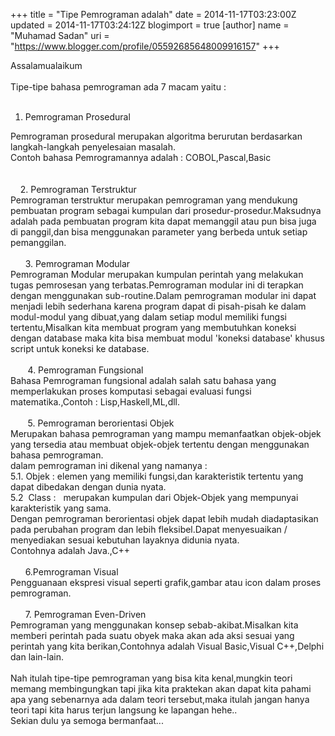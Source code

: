 +++
title = "Tipe Pemrograman adalah"
date = 2014-11-17T03:23:00Z
updated = 2014-11-17T03:24:12Z
blogimport = true 
[author]
	name = "Muhamad Sadan"
	uri = "https://www.blogger.com/profile/05592685648009916157"
+++

Assalamualaikum<br /><br />Tipe-tipe bahasa pemrograman ada 7 macam yaitu :<br /><br /><ol><li>Pemrograman Prosedural</li></ol><div>Pemrograman prosedural merupakan algoritma berurutan berdasarkan langkah-langkah penyelesaian masalah.</div><div>Contoh bahasa Pemrogramannya adalah : COBOL,Pascal,Basic&nbsp;</div><div><br /></div><div><br /></div><div>&nbsp; &nbsp; 2. Pemrograman Terstruktur</div><div>Pemrograman terstruktur merupakan pemrograman yang mendukung pembuatan program sebagai kumpulan dari prosedur-prosedur.Maksudnya adalah pada pembuatan program kita dapat memanggil atau pun bisa juga di panggil,dan bisa menggunakan parameter yang berbeda untuk setiap pemanggilan.</div><div><br /></div><div>&nbsp; &nbsp; &nbsp; 3. Pemrograman Modular</div><div>Pemrograman Modular merupakan kumpulan perintah yang melakukan tugas pemrosesan yang terbatas.Pemrograman modular ini di terapkan dengan menggunakan sub-routine.Dalam pemrograman modular ini dapat menjadi lebih sederhana karena program dapat di pisah-pisah ke dalam modul-modul yang dibuat,yang dalam setiap modul memiliki fungsi tertentu,Misalkan kita membuat program yang membutuhkan koneksi dengan database maka kita bisa membuat modul 'koneksi database' khusus script untuk koneksi ke database.</div><div>&nbsp; &nbsp; &nbsp;</div><div>&nbsp; &nbsp; &nbsp; &nbsp;4. Pemrograman Fungsional</div><div>Bahasa Pemrograman fungsional adalah salah satu bahasa yang memperlakukan proses komputasi sebagai evaluasi fungsi matematika.,Contoh : Lisp,Haskell,ML,dll.</div><div><br /></div><div>&nbsp; &nbsp; &nbsp; &nbsp;5. Pemrograman berorientasi Objek</div><div>Merupakan bahasa pemrograman yang mampu memanfaatkan objek-objek yang tersedia atau membuat objek-objek tertentu dengan menggunakan bahasa pemrograman.</div><div>dalam pemrograman ini dikenal yang namanya :</div><div>5.1. Objek : elemen yang memiliki fungsi,dan karakteristik tertentu yang dapat dibedakan dengan dunia nyata.</div><div>5.2 &nbsp;Class : &nbsp; merupakan kumpulan dari Objek-Objek yang mempunyai karakteristik yang sama.</div><div>Dengan pemrograman berorientasi objek dapat lebih mudah diadaptasikan pada perubahan program dan lebih fleksibel.Dapat menyesuaikan / menyediakan sesuai kebutuhan layaknya didunia nyata.</div><div>Contohnya adalah Java.,C++</div><div><br /></div><div>&nbsp; &nbsp; &nbsp; 6.Pemrograman Visual</div><div>Pengguanaan ekspresi visual seperti grafik,gambar atau icon dalam proses pemrograman.</div><div><br /></div><div>&nbsp; &nbsp; &nbsp; 7. Pemrograman Even-Driven</div><div>Pemrograman yang menggunakan konsep sebab-akibat.Misalkan kita memberi perintah pada suatu obyek maka akan ada aksi sesuai yang perintah yang kita berikan,Contohnya adalah Visual Basic,Visual C++,Delphi dan lain-lain.</div><div><br /></div><div>Nah itulah tipe-tipe pemrograman yang bisa kita kenal,mungkin teori memang membingungkan tapi jika kita praktekan akan dapat kita pahami apa yang sebenarnya ada dalam teori tersebut,maka itulah jangan hanya teori tapi kita harus terjun langsung ke lapangan hehe..</div><div>Sekian dulu ya semoga bermanfaat...</div><div><br /></div>
